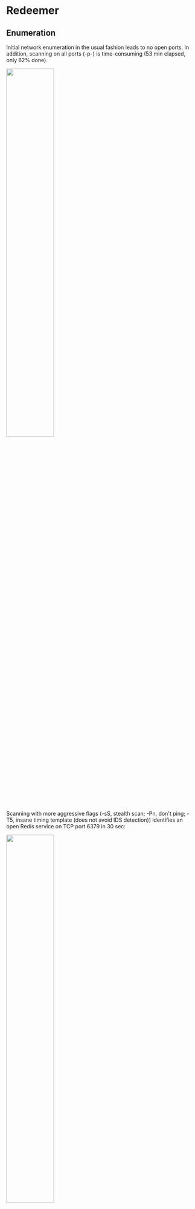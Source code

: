 # Redeemer

## Enumeration
Initial network enumeration in the usual fashion leads to no open ports. In addition, scanning on all ports (-p-) is time-consuming (53 min elapsed, only 62% done).

<img src="https://i.imgur.com/OCpIRUn.png" width=50% height=50%>

Scanning with more aggressive flags (-sS, stealth scan; -Pn, don't ping; -T5, insane timing template (does not avoid IDS detection)) identifies an open Redis service on TCP port 6379 in 30 sec:

<img src="https://i.imgur.com/RoNSgnQ.png" width=50% height=50%>

## Foothold
We connect to the insecure Redis service:

<img src="https://i.imgur.com/3zy6JR1.png" width=50% height=50%>

## Flag
Accessing all the keys in the database allows us to find and retrieve the flag:

<img src="https://i.imgur.com/XEkh7eD.png" width=50% height=50%>



